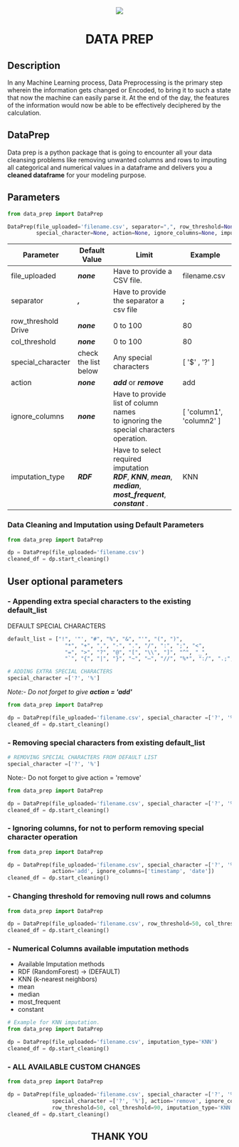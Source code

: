 <p align="center"><img src="https://github.com/DataPreprocessing/DataPrep/blob/main/img/DataPrep.png"></p>

<h1 align="center">DATA PREP</h1>

## Description
<p>In any Machine Learning process, Data Preprocessing is the primary step wherein the information gets changed
or Encoded, to bring it to such a state that now the machine can easily parse it. At the end of the day, the features
of the information would now be able to be effectively deciphered by the calculation.</p>

## DataPrep

<p>Data prep is a python package that is going to encounter all your data cleansing problems like removing unwanted 
columns and rows to imputing all categorical and numerical values in a dataframe and delivers you a  <b>cleaned dataframe</b>  for your modeling purpose.</p>

## Parameters

````python
from data_prep import DataPrep

DataPrep(file_uploaded='filename.csv', separator=",", row_threshold=None, col_threshold=None,
         special_character=None, action=None, ignore_columns=None, imputation_type="RDF")
````

| Parameter | Default Value | Limit | Example |
| ------ | ------ | ------ | ------ |
| file_uploaded | ***none*** | Have to provide a CSV file. | filename.csv |
| separator | ***,*** | Have to provide the separator a csv file | ****;****
| row_threshold Drive | ***none*** | 0 to 100 | 80 | 
| col_threshold | ***none*** | 0 to 100 | 80 | 
| special_character | check the list below | Any special characters | [ '$' , '?' ] | 
| action | ***none*** | ***add*** or ***remove*** | add | 
| ignore_columns | ***none*** | Have to provide list of column names <br> to ignoring the special characters operation. | [ 'column1', 'column2' ] | 
| imputation_type | ***RDF*** | Have to select required imputation <br> ***RDF***, ***KNN***, ***mean***, ***median***, ***most_frequent***, ***constant*** . | KNN | 

###  Data Cleaning and Imputation using Default Parameters

````python
from data_prep import DataPrep

dp = DataPrep(file_uploaded='filename.csv')
cleaned_df = dp.start_cleaning()
````

## User optional parameters

### - Appending extra special characters to the existing default_list

DEFAULT SPECIAL CHARACTERS

````python
default_list = ["!", '"', "#", "%", "&", "'", "(", ")",
                  "*", "+", ",", "-", ".", "/", ":", ";", "<",
                  "=", ">", "?", "@", "[", "\\", "]", "^", "_",
                  "`", "{", "|", "}", "~", "–", "//", "%*", ":/", ".;", "Ø", "§",'$',"£"]
````

````python
# ADDING EXTRA SPECIAL CHARACTERS
special_character =['?', '%']
````

<i>Note:- Do not forget to give <b> action = 'add' </b></i>

````python
from data_prep import DataPrep

dp = DataPrep(file_uploaded='filename.csv', special_character =['?', '%'], action='add')
cleaned_df = dp.start_cleaning()
````

### - Removing special characters from existing default_list

````python
# REMOVING SPECIAL CHARACTERS FROM DEFAULT LIST
special_character =['?', '%']
````

<p>Note:- Do not forget to give  action = 'remove' </p>

````python
from data_prep import DataPrep

dp = DataPrep(file_uploaded='filename.csv', special_character =['?', '%'], action='remove')
cleaned_df = dp.start_cleaning()
````

### - Ignoring columns, for not to perform removing special character operation 

````python
from data_prep import DataPrep

dp = DataPrep(file_uploaded='filename.csv', special_character =['?', '%'],
              action='add', ignore_columns=['timestamp', 'date'])
cleaned_df = dp.start_cleaning()
````

### - Changing threshold for removing null rows and columns 

````python
from data_prep import DataPrep

dp = DataPrep(file_uploaded='filename.csv', row_threshold=50, col_threshold=90)
cleaned_df = dp.start_cleaning()
````    

### - Numerical Columns available imputation methods

  - Available Imputation methods
  - RDF (RandomForest) -> (DEFAULT)
  - KNN (k-nearest neighbors)
  - mean
  - median
  - most_frequent
  - constant
  
````python
# Example for KNN imputation.
from data_prep import DataPrep

dp = DataPrep(file_uploaded='filename.csv', imputation_type='KNN')
cleaned_df = dp.start_cleaning()
````

### - ALL AVAILABLE CUSTOM CHANGES

````python
from data_prep import DataPrep

dp = DataPrep(file_uploaded='filename.csv', special_character =['?', '%'], action='add',
              special_character =['?', '%'], action='remove', ignore_columns=['timestamp', 'date'],
              row_threshold=50, col_threshold=90, imputation_type='KNN')
cleaned_df = dp.start_cleaning()
````

<h2 align="center"> THANK YOU </h2>
